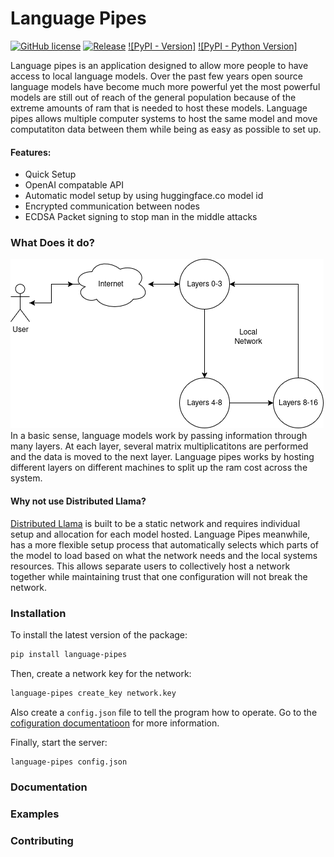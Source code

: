 # Language Pipes

[![GitHub license][License-Image]](License-Url)
[![Release][Release-Image]][Release-Url] 
[![PyPI - Version]](PyPiVersion-Url)
[![PyPI - Python Version]](PythonVersion-Url)

[License-Image]: https://img.shields.io/badge/license-MIT-blue.svg
[License-Url]: https://github.com/erinclemmer/language-pipes/blob/main/LICENSE

[Release-Url]: https://github.com/erinclemmer/language-pipes/releases/latest
[Release-Image]: https://img.shields.io/github/v/release/erinclemmer/language-pipes

[PyPiVersion-Url]: https://img.shields.io/pypi/v/language-pipes
[PythonVersion-Url]: https://img.shields.io/pypi/pyversions/language-pipes

Language pipes is an application designed to allow more people to have access to local language models. Over the past few years open source language models have become much more powerful yet the most powerful models are still out of reach of the general population because of the extreme amounts of ram that is needed to host these models. Language pipes allows multiple computer systems to host the same model and move computatiton data between them while being as easy as possible to set up.

#### Features:
- Quick Setup
- OpenAI compatable API
- Automatic model setup by using huggingface.co model id
- Encrypted communication between nodes
- ECDSA Packet signing to stop man in the middle attacks

### What Does it do?
![Basic Flow](./pictures/Basic_Flow.png "Basic Flow")  
In a basic sense, language models work by passing information through many layers. At each layer, several matrix multiplicatitons are performed and the data is moved to the next layer. Language pipes works by hosting different layers on different machines to split up the ram cost across the system.

#### Why not use Distributed Llama?
[Distributed Llama](https://github.com/b4rtaz/distributed-llama) is built to be a static network and requires individual setup and allocation for each model hosted. Language Pipes meanwhile, has a more flexible setup process that automatically selects which parts of the model to load based on what the network needs and the local systems resources. This allows separate users to collectively host a network together while maintaining trust that one configuration will not break the network.

### Installation
To install the latest version of the package:
```bash
pip install language-pipes
```

Then, create a network key for the network:
```bash
language-pipes create_key network.key
```

Also create a `config.json` file to tell the program how to operate. Go to the [cofiguration documentatioon](/documentation/configuration.md) for more information.

Finally, start the server:
```bash
language-pipes config.json
```

### Documentation

### Examples

### Contributing
